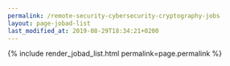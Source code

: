 ```yaml
---
permalink: /remote-security-cybersecurity-cryptography-jobs
layout: page-jobad-list
last_modified_at: 2019-08-29T18:34:21+0200
---
```

{% include render_jobad_list.html permalink=page.permalink %}
